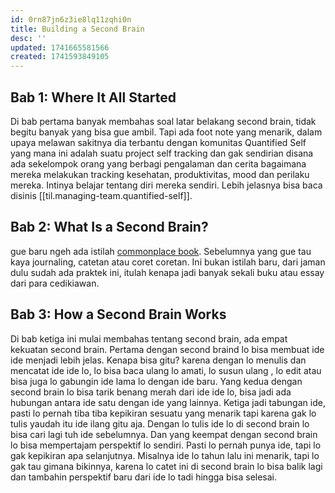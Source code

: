 ```yaml
---
id: 0rn87jn6z3ie8lq11zqhi0n
title: Building a Second Brain
desc: ''
updated: 1741665581566
created: 1741593849105
---
```


## Bab 1: Where It All Started

Di bab pertama banyak membahas soal latar belakang second brain, tidak begitu banyak yang bisa gue ambil. Tapi ada foot note yang menarik, dalam upaya melawan sakitnya dia terbantu dengan komunitas Quantified Self yang mana ini adalah suatu project self tracking dan gak sendirian disana ada sekelompok orang yang berbagi pengalaman dan cerita bagaimana mereka melakukan tracking kesehatan, produktivitas, mood dan perilaku mereka. Intinya belajar tentang diri mereka sendiri. Lebih jelasnya bisa baca disinis [[til.managing-team.quantified-self]].

 ## Bab 2: What Is a Second Brain?

gue baru ngeh ada istilah [commonplace book](https://en.wikipedia.org/wiki/Commonplace_book). Sebelumnya yang gue tau kaya journaling, catetan atau coret coretan. Ini bukan istilah baru, dari jaman dulu sudah ada praktek ini, itulah kenapa jadi banyak sekali buku atau essay dari para cedikiawan. 

## Bab 3: How a Second Brain Works

Di bab ketiga ini mulai membahas tentang second brain, ada empat kekuatan second brain. Pertama dengan second braind lo bisa membuat ide ide menjadi lebih jelas. Kenapa bisa gitu? karena dengan lo menulis dan mencatat ide ide lo, lo bisa baca ulang lo amati, lo susun ulang , lo edit atau bisa juga lo gabungin ide lama lo dengan ide baru. Yang kedua dengan second brain lo bisa tarik benang merah dari ide ide lo, bisa jadi ada hubungan antara ide satu dengan ide yang lainnya. Ketiga jadi tabungan ide, pasti lo pernah tiba tiba kepikiran sesuatu yang menarik tapi karena gak lo tulis yaudah itu ide ilang gitu aja. Dengan lo tulis ide lo di second brain lo bisa cari lagi tuh ide sebelumnya. Dan yang keempat dengan second brain lo bisa mempertajam perspektif lo sendiri. Pasti lo pernah punya ide, tapi lo gak kepikiran apa selanjutnya. Misalnya ide lo tahun lalu ini menarik, tapi lo gak tau gimana bikinnya, karena lo catet ini di second brain lo bisa balik lagi dan tambahin perspektif baru dari ide lo tadi hingga bisa selesai.